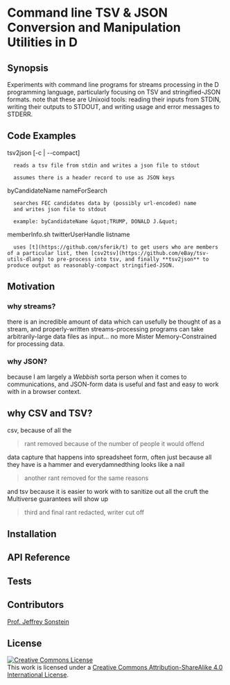 # Command line TSV &amp; JSON Conversion and Manipulation Utilities in D

## Synopsis

Experiments with command line programs for streams processing in the D programming language, particularly focusing on TSV and stringified-JSON formats. note that these are Unixoid tools: reading their inputs from STDIN, writing their outputs to STDOUT, and writing usage and error messages to STDERR.

## Code Examples

tsv2json [-c | --compact]

      reads a tsv file from stdin and writes a json file to stdout

      assumes there is a header record to use as JSON keys

byCandidateName nameForSearch

      searches FEC candidates data by (possibly url-encoded) name
      and writes json file to stdout

      example: byCandidateName &quot;TRUMP, DONALD J.&quot;

memberInfo.sh twitterUserHandle listname

      uses [t](https://github.com/sferik/t) to get users who are members of a particular list, then [csv2tsv](https://github.com/eBay/tsv-utils-dlang) to pre-process into tsv, and finally **tsv2json** to produce output as reasonably-compact stringified-JSON.

## Motivation

### why streams?

there is an incredible amount of data which can usefully be thought of as a stream, and properly-written streams-processing programs can take arbitrarily-large data files as input... no more Mister Memory-Constrained for processing data.

### why JSON?

because I am largely a *Webbish* sorta person when it comes to communications,
and JSON-form data is useful and fast and easy to work with in a browser context.

## why CSV and TSV?

csv, because of all the

> rant removed because of the number of people it would offend

data capture that happens into spreadsheet form, often just because
all they have is a hammer and everydamnedthing looks like a nail

> another rant removed for the same reasons

and tsv because it is easier to work with to sanitize out all the cruft
the Multiverse guarantees will show up

> third and final rant redacted, writer cut off

## Installation



## API Reference

## Tests

## Contributors

<a href="mailto:jsonstein_at_gmail_dot_com?Subject=tsv2json_Page" title="email me">Prof. Jeffrey Sonstein</a>

## License

<a rel="license" href="http://creativecommons.org/licenses/by-sa/4.0/"><img alt="Creative Commons License" style="border-width:0" src="https://i.creativecommons.org/l/by-sa/4.0/88x31.png" /></a><br />This work is licensed under a <a rel="license" href="http://creativecommons.org/licenses/by-sa/4.0/">Creative Commons Attribution-ShareAlike 4.0 International License</a>.
